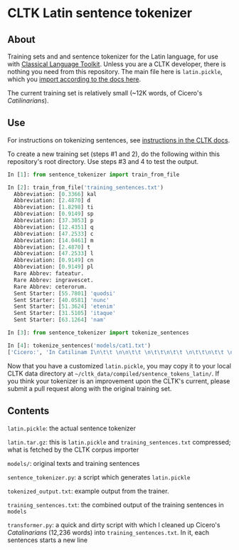 CLTK Latin sentence tokenizer
=============================

About
-----

Training sets and and sentence tokenizer for the Latin language, for use with [Classical Language Toolkit](https://github.com/kylepjohnson/cltk). Unless you are a CLTK developer, there is nothing you need from this repository. The main file here is `latin.pickle`, which you [import according to the docs here](http://docs.cltk.org/en/latest/import_corpora.html#cltk-sentence-tokenizer-latin).

The current training set is relatively small (~12K words, of Cicero's *Catilinarians*).

Use
---

For instructions on tokenizing sentences, see [instructions in the CLTK docs](http://docs.cltk.org/en/latest/classical_latin.html#sentence-tokenization).

To create a new training set (steps #1 and 2), do the following within this repository's root directory. Use steps #3 and 4 to test the output.

```python
In [1]: from sentence_tokenizer import train_from_file

In [2]: train_from_file('training_sentences.txt')
  Abbreviation: [0.3366] kal
  Abbreviation: [2.4870] d
  Abbreviation: [1.8298] ti
  Abbreviation: [0.9149] sp
  Abbreviation: [37.3053] p
  Abbreviation: [12.4351] q
  Abbreviation: [47.2533] c
  Abbreviation: [14.0461] m
  Abbreviation: [2.4870] t
  Abbreviation: [47.2533] l
  Abbreviation: [0.9149] cn
  Abbreviation: [0.9149] pl
  Rare Abbrev: fateatur.
  Rare Abbrev: ingravescet.
  Rare Abbrev: ceterorum.
  Sent Starter: [55.7801] 'quodsi'
  Sent Starter: [40.0581] 'nunc'
  Sent Starter: [51.3624] 'etenim'
  Sent Starter: [31.5105] 'itaque'
  Sent Starter: [63.1264] 'nam'

In [3]: from sentence_tokenizer import tokenize_sentences

In [4]: tokenize_sentences('models/cat1.txt')
['Cicero:', 'In Catilinam I\n\t\t \n\n\t\t \n\t\t\n\t\t \n\t\t\n\t\t \n\t\t \n\t \n\t\n \n\n \n\n ORATIO IN L. CATILINAM PRIMA \n\n \n 1 2 3 4 5 6 7 8 9 10 11 12 13 14 15 16 17 18 19 20 21 22 23 24 25 26 27 28 29 30 31 32 33 \n \n\n \n[ 1 ] I.', 'Quo usque tandem abutere, Catilina, patientia nostra?', 'quam diu etiam furor iste tuus nos eludet?', 'quem ad finem sese effrenata iactabit audacia?', 'Nihilne te nocturnum praesidium Palati, nihil urbis vigiliae, nihil timor populi, nihil concursus bonorum omnium, nihil hic munitissimus habendi senatus locus, nihil horum ora voltusque moverunt?', 'Patere tua consilia non sentis, constrictam iam horum omnium scientia teneri coniurationem tuam non vides?', 'Quid proxima, quid superiore nocte egeris, ubi fueris, quos convocaveris, quid consilii ceperis, quem nostrum ignorare arbitraris?', ... ]
```

Now that you have a customized `latin.pickle`, you may copy it to your local CLTK data directory at `~/cltk_data/compiled/sentence_tokens_latin/`. If you think your tokenizer is an improvement upon the CLTK's current, please submit a pull request along with the original training set.


Contents
--------

`latin.pickle`: the actual sentence tokenizer

`latin.tar.gz`: this is `latin.pickle` and `training_sentences.txt` compressed; what is fetched by the CLTK corpus importer

`models/`: original texts and training sentences

`sentence_tokenizer.py`: a script which generates `latin.pickle`

`tokenized_output.txt`: example output from the trainer.

`training_sentences.txt`: the combined output of the training sentences in `models`

`transformer.py`: a quick and dirty script with which I cleaned up Cicero's *Catalinarians* (12,236 words) into `training_sentences.txt`. In it, each sentences starts a new line


